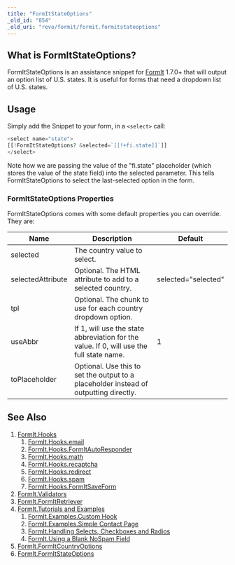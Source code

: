 ```yaml
---
title: "FormItStateOptions"
_old_id: "854"
_old_uri: "revo/formit/formit.formitstateoptions"
---
```


## What is FormItStateOptions?

FormItStateOptions is an assistance snippet for [FormIt](extras/formit "FormIt") 1.7.0+ that will output an option list of U.S. states. It is useful for forms that need a dropdown list of U.S. states.

## Usage

Simply add the Snippet to your form, in a `<select>` call:

``` php
<select name="state">
[[!FormItStateOptions? &selected=`[[!+fi.state]]`]]
</select>
```

Note how we are passing the value of the "fi.state" placeholder (which stores the value of the state field) into the selected parameter. This tells FormItStateOptions to select the last-selected option in the form.

### FormItStateOptions Properties

FormItStateOptions comes with some default properties you can override. They are:

| Name              | Description                                                                              | Default             |
| ----------------- | ---------------------------------------------------------------------------------------- | ------------------- |
| selected          | The country value to select.                                                             |                     |
| selectedAttribute | Optional. The HTML attribute to add to a selected country.                               | selected="selected" |
| tpl               | Optional. The chunk to use for each country dropdown option.                             |                     |
| useAbbr           | If 1, will use the state abbreviation for the value. If 0, will use the full state name. | 1                   |
| toPlaceholder     | Optional. Use this to set the output to a placeholder instead of outputting directly.    |                     |

## See Also


1. [FormIt.Hooks](extras/formit/formit.hooks)
    1. [FormIt.Hooks.email](extras/formit/formit.hooks/email)
    2. [FormIt.Hooks.FormItAutoResponder](extras/formit/formit.hooks/formitautoresponder)
    3. [FormIt.Hooks.math](extras/formit/formit.hooks/math)
    4. [FormIt.Hooks.recaptcha](extras/formit/formit.hooks/recaptcha)
    5. [FormIt.Hooks.redirect](extras/formit/formit.hooks/redirect)
    6. [FormIt.Hooks.spam](extras/formit/formit.hooks/spam)
    7. [FormIt.Hooks.FormItSaveForm](extras/formit/formit.hooks/formitsaveform)
2. [FormIt.Validators](extras/formit/formit.validators)
3. [FormIt.FormItRetriever](extras/formit/formit.formitretriever)
4. [FormIt.Tutorials and Examples](extras/formit/formit.tutorials-and-examples)
    1. [FormIt.Examples.Custom Hook](extras/formit/formit.tutorials-and-examples/examples.custom-hook)
    2. [FormIt.Examples.Simple Contact Page](extras/formit/formit.tutorials-and-examples/examples.simple-contact-page)
    3. [FormIt.Handling Selects, Checkboxes and Radios](extras/formit/formit.tutorials-and-examples/handling-selects,-checkboxes-and-radios)
    4. [FormIt.Using a Blank NoSpam Field](extras/formit/formit.tutorials-and-examples/using-a-blank-nospam-field)
5. [FormIt.FormItCountryOptions](extras/formit/formit.formitcountryoptions)
6. [FormIt.FormItStateOptions](extras/formit/formit.formitstateoptions)
